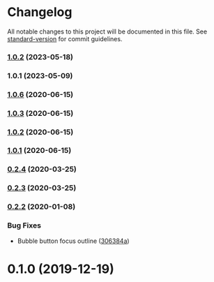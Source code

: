 # Changelog

All notable changes to this project will be documented in this file. See [standard-version](https://github.com/conventional-changelog/standard-version) for commit guidelines.

### [1.0.2](https://github.com/eng-ahmad-sameer/vue-chat-bot/compare/v1.0.1...v1.0.2) (2023-05-18)

### 1.0.1 (2023-05-09)

### [1.0.6](https://github.com/cuoool/vue-chat-bot.git/compare/v1.0.5...v1.0.6) (2020-06-15)

### [1.0.3](https://github.com/cuoool/vue-chat-bot.git/compare/v1.0.2...v1.0.3) (2020-06-15)

### [1.0.2](https://github.com/cuoool/vue-chat-bot.git/compare/v1.0.1...v1.0.2) (2020-06-15)

### [1.0.1](https://github.com/cuoool/vue-chat-bot.git/compare/v1.0.0...v1.0.1) (2020-06-15)

### [0.2.4](https://github.com/JuzSer/vue-bot-ui/compare/v0.2.3...v0.2.4) (2020-03-25)

### [0.2.3](https://github.com/JuzSer/vue-bot-ui/compare/v0.2.2...v0.2.3) (2020-03-25)

### [0.2.2](https://github.com/JuzSer/vue-bot-ui/compare/v0.2.1...v0.2.2) (2020-01-08)


### Bug Fixes

* Bubble button focus outline ([306384a](https://github.com/JuzSer/vue-bot-ui/commit/306384ae1e271451ed54a5cc956c45233c69fa6c))

<a name="0.1.0"></a>

# 0.1.0 (2019-12-19)
